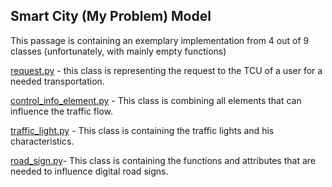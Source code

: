## Smart City (My Problem) Model

This passage is containing an exemplary implementation from 4 out of 9 classes (unfortunately, with mainly empty functions)

[request.py](../code/request.py) - this class is representing the request to the TCU of a user for a needed transportation.

[control_info_element.py](../code/control_info_element.py) - This class is combining all elements that can influence the traffic flow.

[traffic_light.py](../code/traffic_light.py) - This class is containing the traffic lights and his characteristics.

[road_sign.py](../code/road_sign.py)- This class is containing the functions and attributes that are needed to influence digital road signs.
